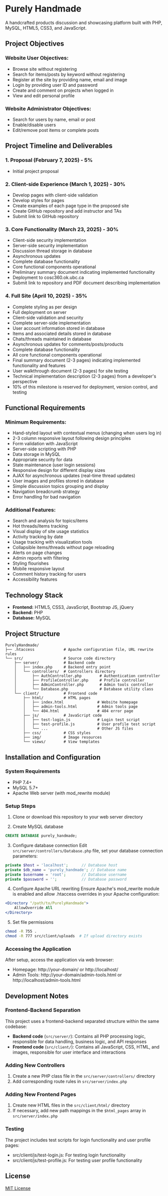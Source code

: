 # Purely Handmade

A handcrafted products discussion and showcasing platform built with PHP, MySQL, HTML5, CSS3, and JavaScript.

## Project Objectives

### Website User Objectives:
- Browse site without registering
- Search for items/posts by keyword without registering
- Register at the site by providing name, email and image
- Login by providing user ID and password
- Create and comment on projects when logged in
- View and edit personal profile

### Website Administrator Objectives:
- Search for users by name, email or post
- Enable/disable users
- Edit/remove post items or complete posts

## Project Timeline and Deliverables

### 1. Proposal (February 7, 2025) - 5%
- Initial project proposal

### 2. Client-side Experience (March 1, 2025) - 30%
- Develop pages with client-side validation
- Develop styles for pages
- Create examples of each page type in the proposed site
- Create GitHub repository and add instructor and TAs
- Submit link to GitHub repository

### 3. Core Functionality (March 23, 2025) - 30%
- Client-side security implementation
- Server-side security implementation
- Discussion thread storage in database
- Asynchronous updates
- Complete database functionality
- Core functional components operational
- Preliminary summary document indicating implemented functionality
- Deployment to cosc360.ok.ubc.ca
- Submit link to repository and PDF document describing implementation

### 4. Full Site (April 10, 2025) - 35%
- Complete styling as per design
- Full deployment on server
- Client-side validation and security
- Complete server-side implementation
- User account information stored in database
- Items and associated details stored in database
- Chats/threads maintained in database
- Asynchronous updates for comments/posts/products
- Complete database functionality
- All core functional components operational
- Final summary document (2-3 pages) indicating implemented functionality and features
- User walkthrough document (2-3 pages) for site testing
- Technical implementation description (2-3 pages) from a developer's perspective
- 10% of this milestone is reserved for deployment, version control, and testing

## Functional Requirements

### Minimum Requirements:
- Hand-styled layout with contextual menus (changing when users log in)
- 2-3 column responsive layout following design principles
- Form validation with JavaScript
- Server-side scripting with PHP
- Data storage in MySQL
- Appropriate security for data
- State maintenance (user login sessions)
- Responsive design for different display sizes
- AJAX for asynchronous updates (real-time thread updates)
- User images and profiles stored in database
- Simple discussion topics grouping and display
- Navigation breadcrumb strategy
- Error handling for bad navigation

### Additional Features:
- Search and analysis for topics/items
- Hot threads/items tracking
- Visual display of site usage statistics
- Activity tracking by date
- Usage tracking with visualization tools
- Collapsible items/threads without page reloading
- Alerts on page changes
- Admin reports with filtering
- Styling flourishes
- Mobile responsive layout
- Comment history tracking for users
- Accessibility features

## Technology Stack

- **Frontend:** HTML5, CSS3, JavaScript, Bootstrap JS, jQuery
- **Backend:** PHP
- **Database:** MySQL

## Project Structure

```
PurelyHandmade/
├── .htaccess             # Apache configuration file, URL rewrite rules
└── src/                  # Source code directory
    ├── server/           # Backend code
    │   ├── index.php     # Backend entry point
    │   └── controllers/  # Controllers directory
    │       ├── AuthController.php        # Authentication controller
    │       ├── ProfileController.php     # Profile controller
    │       ├── AdminController.php       # Admin tools controller
    │       └── Database.php              # Database utility class
    └── client/           # Frontend code
        ├── html/         # HTML pages
        │   ├── index.html               # Website homepage
        │   ├── admin-tools.html         # Admin tools page
        │   └── 404.html                 # 404 error page
        ├── js/           # JavaScript code
        │   ├── test-login.js            # Login test script
        │   ├── test-profile.js          # User profile test script
        │   └── ...                      # Other JS files
        ├── css/          # CSS styles
        ├── img/          # Image resources
        └── views/        # View templates
```

## Installation and Configuration

### System Requirements

- PHP 7.4+
- MySQL 5.7+
- Apache Web server (with mod_rewrite module)

### Setup Steps

1. Clone or download this repository to your web server directory

2. Create MySQL database
```sql
CREATE DATABASE purely_handmade;
```

3. Configure database connection
   Edit `src/server/controllers/Database.php` file, set your database connection parameters:
```php
private $host = 'localhost';      // Database host
private $db_name = 'purely_handmade'; // Database name
private $username = 'root';       // Database username
private $password = '';           // Database password
```

4. Configure Apache URL rewriting
   Ensure Apache's mod_rewrite module is enabled and allow .htaccess overrides in your Apache configuration:
```apache
<Directory "/path/to/PurelyHandmade">
    AllowOverride All
</Directory>
```

5. Set file permissions
```bash
chmod -R 755 .
chmod -R 777 src/client/uploads  # If upload directory exists
```

### Accessing the Application

After setup, access the application via web browser:

- Homepage: http://your-domain/ or http://localhost/
- Admin Tools: http://your-domain/admin-tools.html or http://localhost/admin-tools.html

## Development Notes

### Frontend-Backend Separation

This project uses a frontend-backend separated structure within the same codebase:

- **Backend code** (`src/server/`): Contains all PHP processing logic, responsible for data handling, business logic, and API responses
- **Frontend code** (`src/client/`): Contains all JavaScript, CSS, HTML, and images, responsible for user interface and interactions

### Adding New Controllers

1. Create a new PHP class file in the `src/server/controllers/` directory
2. Add corresponding route rules in `src/server/index.php`

### Adding New Frontend Pages

1. Create new HTML files in the `src/client/html/` directory
2. If necessary, add new path mappings in the `$html_pages` array in `src/server/index.php`

### Testing

The project includes test scripts for login functionality and user profile pages:

- src/client/js/test-login.js: For testing login functionality
- src/client/js/test-profile.js: For testing user profile functionality

## License

[MIT License](LICENSE) 